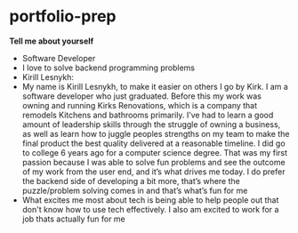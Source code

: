 # portfolio-prep

**Tell me about yourself**  
- Software Developer
- I love to solve backend programming problems 
- Kirill Lesnykh:
- My name is Kirill Lesnykh, to make it easier on others I go by Kirk. I am a software developer who just graduated. Before this my work was owning and running Kirks Renovations, which is a company that remodels Kitchens and bathrooms primarily. I’ve had to learn a good amount of leadership skills through the struggle of owning a business, as well as learn how to juggle peoples strengths on my team to make the final product the best quality delivered at a reasonable timeline. I did go to college 6 years ago for a computer science degree. That was my first passion because I was able to solve fun problems and see the outcome of my work from the user end, and it’s what drives me today. I do prefer the backend side of developing a bit more, that’s where the puzzle/problem solving comes in and that’s what’s fun for me
- What excites me most about tech is being able to help people out that don't know how to use tech effectively. I also am excited to work for a job thats actually fun for me

